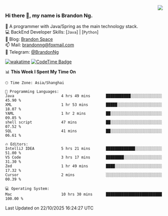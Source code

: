 <img  align="right" src="https://github-readme-stats-brandon0824.vercel.app/api/top-langs/?username=brandon0824&layout=compact">

### Hi there 👋, my name is Brandon Ng.

🌱 A programmer with Java/Spring as the main technology stack.  
💻 BackEnd Developer Skills: [`Java`] | [`Python`]  
📝 Blog: [Brandon Space](https://blog.brandonng.cc)  
📫 Mail: brandonng@foxmail.com  
📰 Telegram: [@BrandonNg](https://t.me/BrandonNg24)  

[![wakatime](https://wakatime.com/badge/user/940cafbf-f9d5-4b24-9a07-19bb072f52bb.svg)](https://wakatime.com/@940cafbf-f9d5-4b24-9a07-19bb072f52bb)
[![CodeTime Badge](https://shields.jannchie.com/endpoint?style=plastic&color=&url=https%3A%2F%2Fapi.codetime.dev%2Fv3%2Fusers%2Fshield%3Fuid%3D128%26minutes%3D10080)](https://codetime.dev)

<!--START_SECTION:waka-->
📊 **This Week I Spent My Time On** 

```text
🕑︎ Time Zone: Asia/Shanghai

💬 Programming Languages: 
Java                     4 hrs 49 mins       ███████████░░░░░░░░░░░░░░   45.90 % 
XML                      1 hr 53 mins        █████░░░░░░░░░░░░░░░░░░░░   18.07 % 
YAML                     1 hr 2 mins         ██░░░░░░░░░░░░░░░░░░░░░░░   09.85 % 
shell script             47 mins             ██░░░░░░░░░░░░░░░░░░░░░░░   07.52 % 
SQL                      41 mins             ██░░░░░░░░░░░░░░░░░░░░░░░   06.61 % 

🔥 Editors: 
IntelliJ IDEA            5 hrs 21 mins       █████████████░░░░░░░░░░░░   51.00 % 
VS Code                  3 hrs 17 mins       ████████░░░░░░░░░░░░░░░░░   31.30 % 
Zed                      1 hr 49 mins        ████░░░░░░░░░░░░░░░░░░░░░   17.32 % 
Cursor                   2 mins              ░░░░░░░░░░░░░░░░░░░░░░░░░   00.39 % 

💻 Operating System: 
Mac                      10 hrs 30 mins      █████████████████████████   100.00 % 
```


 Last Updated on 22/10/2025 16:24:27 UTC
<!--END_SECTION:waka-->
